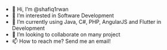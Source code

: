 - 👋 Hi, I’m @shafiq1rwan
- 👀 I’m interested in Software Development
- 🌱 I’m currently using Java, C#, PHP, AngularJS and Flutter in Development
- 💞️ I’m looking to collaborate on many project
- 📫 How to reach me? Send me an email!
